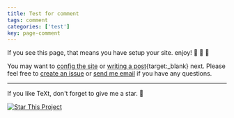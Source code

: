 ```yaml
---
title: Test for comment
tags: comment
categories: ['test']
key: page-comment
---
```


If you see this page, that means you have setup your site. enjoy! :ghost: :ghost: :ghost:

You may want to [config the site](https://tianqi.name/jekyll-TeXt-theme/docs/en/configuration) or [writing a post](https://tianqi.name/jekyll-TeXt-theme/docs/en/writing-posts){target:_blank} next. Please feel free to [create an issue](https://github.com/shines77/jekyll-theme-text/issues) or [send me email](mailto:gz_shines@msn.com) if you have any questions.

<!--more-->

---

If you like TeXt, don't forget to give me a star. :star2:

[![Star This Project](https://img.shields.io/github/stars/kitian616/jekyll-TeXt-theme.svg?label=Stars&style=social)](https://github.com/shines77/jekyll-theme-text/)
